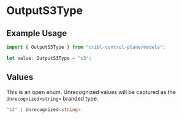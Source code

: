 # OutputS3Type

## Example Usage

```typescript
import { OutputS3Type } from "cribl-control-plane/models";

let value: OutputS3Type = "s3";
```

## Values

This is an open enum. Unrecognized values will be captured as the `Unrecognized<string>` branded type.

```typescript
"s3" | Unrecognized<string>
```